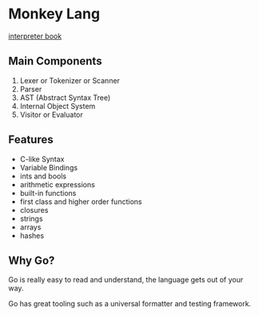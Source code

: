 # Monkey Lang

[interpreter book](https://interpreterbook.com/)

## Main Components

1. Lexer or Tokenizer or Scanner
2. Parser
3. AST (Abstract Syntax Tree)
4. Internal Object System
5. Visitor or Evaluator

## Features

* C-like Syntax
* Variable Bindings
* ints and bools
* arithmetic expressions
* built-in functions
* first class and higher order functions
* closures
* strings
* arrays
* hashes

## Why Go?

Go is really easy to read and understand, the language gets out of your way.

Go has great tooling such as a universal formatter and testing framework.
